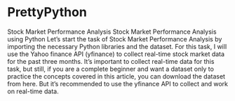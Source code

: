 # PrettyPython
Stock Market Performance Analysis
Stock Market Performance Analysis using Python
Let’s start the task of Stock Market Performance Analysis by importing the necessary Python libraries and the dataset. For this task, I will use the Yahoo finance API (yfinance) to collect real-time stock market data for the past three months.
It’s important to collect real-time data for this task, but still, if you are a complete beginner and want a dataset only to practice the concepts covered in this article, you can download the dataset from here. But it’s recommended to use the yfinance API to collect and work on real-time data.
